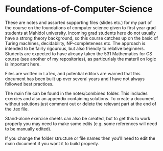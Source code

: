 # Foundations-of-Computer-Science
These are notes and assorted supporting files (slides etc.) for my part of the course on the foundations of computer science given to first year grad students at 
Mahidol university. Incoming grad students here do not usually have a strong theory background, so this course catches up on the basic of Turing machines, decidability, 
NP-completeness etc. The approach is intended to be fairly rigourous, but also friendly to relative beginners. Students are expected to have already taken the 531 
Mathematics for CS course (see another of my repositories), as particurlaly the materil on logic is important here. 

Files are written in LaTex, and potential editors are warned that this document has been built up over several years and I have not always followed best practices.

The main file can be found in the notes/combined folder. This includes exercies and also an appendix containing solutions. To create a document without solutions just
comment out or delete the relevant part at the end of the .tex file.

Stand-alone exercise sheets can also be created, but to get this to work properly you may need to make some edits (e.g. some references will need to be manually edited).

If you change the folder structure or file names then you'll need to edit the main document if you want it to build properly.
